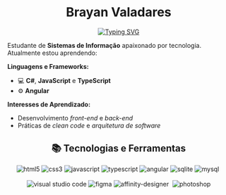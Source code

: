 <h1 align="center"; color=>Brayan Valadares</h1>
<div align="center">
  <a href="https://git.io/typing-svg"><img src="https://readme-typing-svg.herokuapp.com?font=Lato&weight=500&duration=2500&pause=1000&color=FFFFFF&background=FFFFFF00&center=true&vCenter=true&random=true&width=435&lines=Linguagens%3A+JavaScript%2C+TypeScript%2C+HTML%2FCSS+%F0%9F%93%9C;Frameworks%3A+Angular+%E2%9A%99%EF%B8%8F+;Bancos+de+Dados%3A+SQLite%2C+MySQL+%F0%9F%9B%A2%EF%B8%8F+" alt="Typing SVG" /></a>
</div>
<div>
  <p>
    Estudante de <strong>Sistemas de Informação</strong> apaixonado por tecnologia. Atualmente estou aprendendo:
  </p>
  <strong>Linguagens e Frameworks:</strong>
  <ul>
    <li>💻 <strong>C#</strong>, <strong>JavaScript</strong> e <strong>TypeScript</strong></li>
    <li>⚙️ <strong>Angular</strong></li>
  </ul>
  <strong>Interesses de Aprendizado:</strong>
  <ul>
    <li>Desenvolvimento <i>front-end</i> e <i>back-end</i></li>
    <li>Práticas de <i>clean code</i> e <i>arquitetura de software</i></li>
  </ul>
</div>

<div align="center">
  <h2>📚 Tecnologias e Ferramentas</h2>
  <img src="https://img.shields.io/badge/HTML5-E34F26?style=for-the-badge&logo=html5&logoColor=white" alt="html5">
  <img src="https://img.shields.io/badge/CSS3-1572B6?style=for-the-badge&logo=css3&logoColor=white" alt="css3">
  <img src="https://img.shields.io/badge/JavaScript-F7DF1E?style=for-the-badge&logo=javascript&logoColor=black" alt="javascript" />
  <img src="https://img.shields.io/badge/TypeScript-007ACC?style=for-the-badge&logo=typescript&logoColor=white" alt="typescript" />
  <img src="https://img.shields.io/badge/Angular-DD0031?style=for-the-badge&logo=angular&logoColor=white" alt="angular" />
  <img src="https://img.shields.io/badge/SQLite-07405E?style=for-the-badge&logo=sqlite&logoColor=white" alt="sqlite" />
  <img src="https://img.shields.io/badge/MySQL-00000F?style=for-the-badge&logo=mysql&logoColor=white" alt="mysql" />
  <img src="https://img.shields.io/badge/MariaDB-003545?style=for-the-badge&logo=mariadb&logoColor=white" alt="">
  <br/>
  <br/>
  <img src="https://img.shields.io/badge/Visual_Studio_Code-0078D7?style=for-the-badge&logo=visual-studio-code&logoColor=white" alt="visual studio code">
  <img src="https://img.shields.io/badge/Figma-4D4D4D?style=for-the-badge&logo=figma&logoColor=white" alt="figma">
  <img src="https://img.shields.io/badge/affinity_designer-%231B72BE.svg?style=for-the-badge&logo=affinity-designer&logoColor=white" alt="affinity-designer">
  <img src="https://img.shields.io/badge/Canva-%2300C4CC.svg?&style=for-the-badge&logo=Canva&logoColor=white" alt="">
  <img src="https://img.shields.io/badge/Photoshop-0C6FB4?style=for-the-badge&logo=Adobe%20Photoshop&logoColor=black" alt="photoshop">
